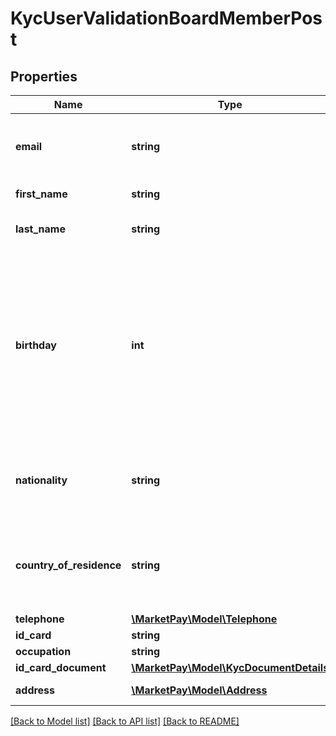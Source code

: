 # KycUserValidationBoardMemberPost

## Properties
Name | Type | Description | Notes
------------ | ------------- | ------------- | -------------
**email** | **string** | The user&#39;s email address - must be a valid email | [optional] 
**first_name** | **string** | The name of the user | [optional] 
**last_name** | **string** | The last name of the user | [optional] 
**birthday** | **int** | The date of birth of the user - be careful to set the right timezone (should be UTC) to avoid 00h becoming 23h (and hence interpreted as the day before) | [optional] 
**nationality** | **string** | The user’s nationality. ISO 3166-1 alpha-2 format is expected | [optional] 
**country_of_residence** | **string** | The user’s country of residence. ISO 3166-1 alpha-2 format is expected | [optional] 
**telephone** | [**\MarketPay\Model\Telephone**](Telephone.md) |  | [optional] 
**id_card** | **string** |  | [optional] 
**occupation** | **string** |  | [optional] 
**id_card_document** | [**\MarketPay\Model\KycDocumentDetails**](KycDocumentDetails.md) |  | [optional] 
**address** | [**\MarketPay\Model\Address**](Address.md) | The address | [optional] 

[[Back to Model list]](../README.md#documentation-for-models) [[Back to API list]](../README.md#documentation-for-api-endpoints) [[Back to README]](../README.md)


